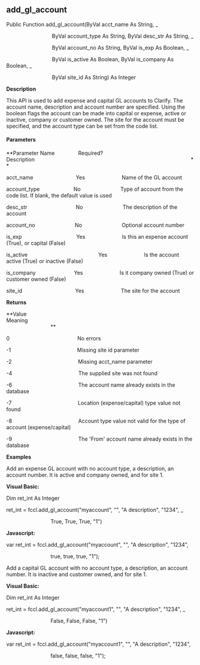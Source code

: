 add_gl_account
----------------

Public Function add_gl_account(ByVal acct_name As String, _

                               ByVal account_type As String, ByVal desc_str As String, _

                               ByVal account_no As String, ByVal is_exp As Boolean, _

                               ByVal is_active As Boolean, ByVal is_company As Boolean, _

                               ByVal site_id As String) As Integer

**Description**

This API is used to add expense and capital GL accounts to Clarify. The account name, description and account number are specified. Using the boolean flags the account can be made into capital or expense, active or inactive, company or customer owned. The site for the account must be specified, and the account type can be set from the code list.

#### Parameters
**Parameter Name                Required?             Description                                                                                                          **

acct_name                             Yes                         Name of the GL account

account_type                       No                           Type of account from the code list. If blank, the default value is used

desc_str                                 No                           The description of the account

account_no                           No                           Optional account number

is_exp                                     Yes                         Is this an expense account (True), or capital (False)

is_active                                                Yes                         Is the account active (True) or inactive (False)

is_company                          Yes                         Is it company owned (True) or customer owned (False)

site_id                                    Yes                         The site for the account

**Returns**

**Value                                     Meaning                                                                                                                                               **

0                                              No errors

-1                                             Missing site id parameter

-2                                             Missing acct_name parameter

-4                                             The supplied site was not found

-6                                             The account name already exists in the database

-7                                             Location (expense/capital) type value not found

-8                                             Account type value not valid for the type of account (expense/capital)

-9                                             The 'From' account name already exists in the database

**Examples**

 Add an expense GL account with no account type, a description, an account number. It is active and company owned, and for site 1.

**Visual Basic:**

Dim ret_int As Integer

ret_int = fccl.add_gl_account("myaccount", "", "A description", "1234", _

                              True, True, True, "1")

**Javascript:**

var ret_int = fccl.add_gl_account("myaccount", "", "A description", "1234",

                              true, true, true, "1");

 Add a capital GL account with no account type, a description, an account number. It is inactive and customer owned, and for site 1.

**Visual Basic:**

Dim ret_int As Integer

ret_int = fccl.add_gl_account("myaccount1", "", "A description", "1234", _

                              False, False, False, "1")

**Javascript:**

var ret_int = fccl.add_gl_account("myaccount1", "", "A description", "1234",

                              false, false, false, "1");